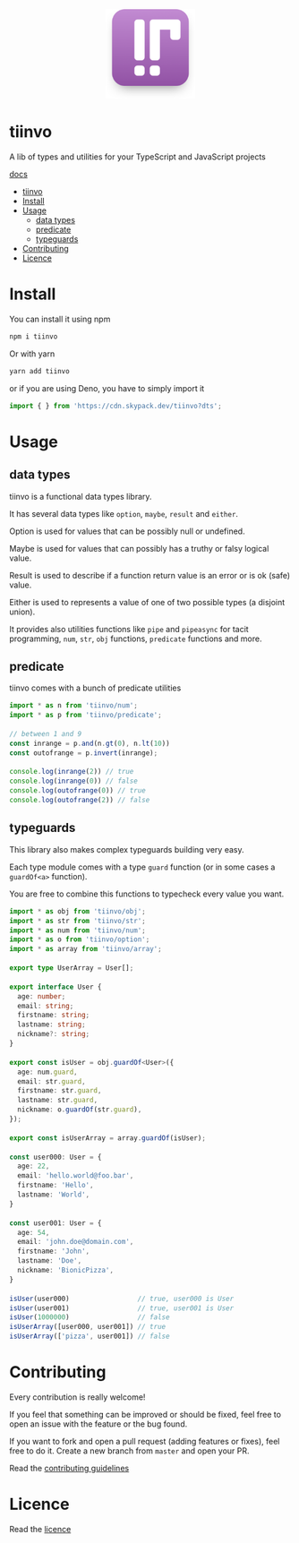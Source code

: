 <div align="center">
  <img src="https://raw.githubusercontent.com/OctoD/tiinvo/master/banner-readme.png" height="160"/>
</div>

tiinvo
=======

A lib of types and utilities for your TypeScript and JavaScript projects

[docs](https://tiinvo.vercel.app/docs)

- [tiinvo](#tiinvo)
- [Install](#install)
- [Usage](#usage)
  - [data types](#data-types)
  - [predicate](#predicate)
  - [typeguards](#typeguards)
- [Contributing](#contributing)
- [Licence](#licence)

# Install

You can install it using npm

```bash
npm i tiinvo
```

Or with yarn

```bash
yarn add tiinvo
```

or if you are using Deno, you have to simply import it

```ts
import { } from 'https://cdn.skypack.dev/tiinvo?dts';
```

# Usage

## data types

tiinvo is a functional data types library. 

It has several data types like `option`, `maybe`, `result` and `either`.

Option is used for values that can be possibly null or undefined.

Maybe is used for values that can possibly has a truthy or falsy logical value.

Result is used to describe if a function return value is an error or is ok (safe) value.

Either is used to represents a value of one of two possible types (a disjoint union).

It provides also utilities functions like `pipe` and `pipeasync` for tacit programming,
`num`, `str`, `obj` functions, `predicate` functions and more.

## predicate

tiinvo comes with a bunch of predicate utilities

```ts
import * as n from 'tiinvo/num';
import * as p from 'tiinvo/predicate';

// between 1 and 9
const inrange = p.and(n.gt(0), n.lt(10))
const outofrange = p.invert(inrange);

console.log(inrange(2)) // true
console.log(inrange(0)) // false
console.log(outofrange(0)) // true
console.log(outofrange(2)) // false
```

## typeguards

This library also makes complex typeguards building very easy.

Each type module comes with a type `guard` function (or in some cases a `guardOf<a>` function).

You are free to combine this functions to typecheck every value you want.

```ts
import * as obj from 'tiinvo/obj';
import * as str from 'tiinvo/str';
import * as num from 'tiinvo/num';
import * as o from 'tiinvo/option';
import * as array from 'tiinvo/array';

export type UserArray = User[];

export interface User {
  age: number;
  email: string;
  firstname: string;
  lastname: string;
  nickname?: string;
}

export const isUser = obj.guardOf<User>({
  age: num.guard,
  email: str.guard,
  firstname: str.guard,
  lastname: str.guard,
  nickname: o.guardOf(str.guard),
});

export const isUserArray = array.guardOf(isUser);

const user000: User = {
  age: 22,
  email: 'hello.world@foo.bar',
  firstname: 'Hello',
  lastname: 'World',
}

const user001: User = {
  age: 54,
  email: 'john.doe@domain.com',
  firstname: 'John',
  lastname: 'Doe',
  nickname: 'BionicPizza',
}

isUser(user000)                 // true, user000 is User
isUser(user001)                 // true, user001 is User
isUser(1000000)                 // false
isUserArray([user000, user001]) // true
isUserArray(['pizza', user001]) // false
```

# Contributing

Every contribution is really welcome!

If you feel that something can be improved or should be fixed, feel free to open an issue with the feature or the bug found.

If you want to fork and open a pull request (adding features or fixes), feel free to do it. 
Create a new branch from `master` and open your PR.

Read the [contributing guidelines](./CONTRIBUTING.md)

# Licence

Read the [licence](./LICENCE)

